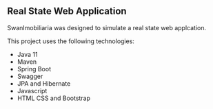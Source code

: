 ## Real State Web Application

SwanImobiliaria was designed to simulate a real state web applcation.

This project uses the following technologies:

- Java 11
- Maven
- Spring Boot
- Swagger
- JPA and Hibernate
- Javascript
- HTML CSS and Bootstrap
